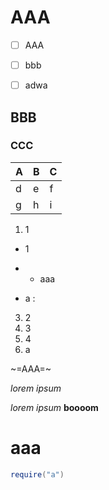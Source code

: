 # AAA
- [ ] AAA
- [ ] bbb
- [ ] adwa


## BBB


### CCC

| A | B | C |
| - | - | - |
| d | e | f |
| g | h | i |

1. 1
- 1
+ - aaa
* a 
  :
3. 2
4. 3
5. 4
6. a

~=AAA=~

*lorem ipsum*

_lorem ipsum_
**boooom**

<h1> aaa </h1>


```lua
require("a")
```



